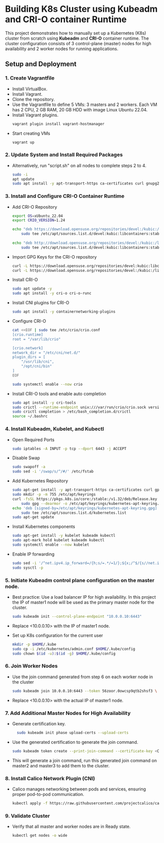# Building K8s Cluster using Kubeadm and CRI-O container Runtime
This project demonstrates how to manually set up a Kubernetes (K8s) cluster from scratch using **Kubeadm** and **CRI-O** container runtime. The cluster configuration consists of 3 control-plane (master) nodes for high availability and 2 worker nodes for running applications.

## Setup and Deployment
### 1. Create Vagrantfile
- Install VirtualBox.
- Install Vagrant.
- Clone the repository.
- Use the Vagrantfile to define 5 VMs: 3 masters and 2 workers. Each VM has 2 CPU, 2 GB RAM, 20 GB HDD with image Linux Ubuntu 22.04.
- Install Vagrant plugins.
  ```bash
  vagrant plugin install vagrant-hostmanager
- Start creating VMs
  ```bash
  vagrant up

### 2. Update System and Install Required Packages
- Alternatively, run "script.sh" on all nodes to complete steps 2 to 4.
  
  ```bash
  sudo -i
  apt update
  sudo apt install -y apt-transport-https ca-certificates curl gnupg2 software-properties-common

### 3. Install and Configure CRI-O Container Runtime
- Add CRI-O Repository
  ```bash
  export OS=xUbuntu_22.04
  export CRIO_VERSION=1.24
  
  echo "deb https://download.opensuse.org/repositories/devel:/kubic:/libcontainers:/stable/$OS/ /" | \
      sudo tee /etc/apt/sources.list.d/devel:kubic:libcontainers:stable.list
    
  echo "deb http://download.opensuse.org/repositories/devel:/kubic:/libcontainers:/stable:/cri-o:/$CRIO_VERSION/$OS/ /" | \
      sudo tee /etc/apt/sources.list.d/devel:kubic:libcontainers:stable:cri-o:$CRIO_VERSION.list

- Import GPG Keys for the CRI-O repository
  ```bash
  curl -L https://download.opensuse.org/repositories/devel:kubic:libcontainers:stable:cri-o:$CRIO_VERSION/$OS/Release.key | sudo apt-key add -
  curl -L https://download.opensuse.org/repositories/devel:/kubic:/libcontainers:/stable/$OS/Release.key | sudo apt-key add -

- Install CRI-O
  ```bash
  sudo apt update -y
  sudo apt install -y cri-o cri-o-runc

- Install CNI plugins for CRI-O
  ```bash
  sudo apt install -y containernetworking-plugins

- Configure CRI-O
  ```bash
  cat <<EOF | sudo tee /etc/crio/crio.conf
  [crio.runtime]
  root = "/var/lib/crio"
  
  [crio.network]
  network_dir = "/etc/cni/net.d/"
  plugin_dirs = [
      "/usr/lib/cni",
      "/opt/cni/bin"
  ]
  EOF
  
  sudo systemctl enable --now crio
  
- Install CRI-O tools and enable auto completion
  ```bash
  sudo apt install -y cri-tools
  sudo crictl --runtime-endpoint unix:///var/run/crio/crio.sock version
  sudo crictl completion > /etc/bash_completion.d/crictl
  source ~/.bashrc

### 4. Install Kubeadm, Kubelet, and Kubectl
- Open Required Ports
  ```bash
  sudo iptables -A INPUT -p tcp --dport 6443 -j ACCEPT

- Disable Swap
  ```bash
  sudo swapoff -a
  sudo sed -i '/swap/s/^/#/' /etc/fstab

- Add Kubernetes Repository
  ```bash
  sudo apt-get install -y apt-transport-https ca-certificates curl gpg
  sudo mkdir -p -m 755 /etc/apt/keyrings
  curl -fsSL https://pkgs.k8s.io/core:/stable:/v1.32/deb/Release.key | \
      sudo gpg --dearmor -o /etc/apt/keyrings/kubernetes-apt-keyring.gpg
  echo 'deb [signed-by=/etc/apt/keyrings/kubernetes-apt-keyring.gpg] https://pkgs.k8s.io/core:/stable:/v1.32/deb/ /' | \
      sudo tee /etc/apt/sources.list.d/kubernetes.list
  sudo apt-get update

- Install Kubernetes components
  ```bash
  sudo apt-get install -y kubelet kubeadm kubectl
  sudo apt-mark hold kubelet kubeadm kubectl
  sudo systemctl enable --now kubelet

- Enable IP forwarding
  ```bash
  sudo sed -i '/^net.ipv4.ip_forward=/{h;s/=.*/=1/};${x;/^$/{s//net.ipv4.ip_forward=1/;H};x}' /etc/sysctl.conf
  sudo sysctl -p

### 5. Initiate Kubeadm control plane configuration on the master node.
- Best practice: Use a load balancer IP for high availability. In this project the IP of master1 node will be used as the primary master node for the cluster.
  ```bash
  sudo kubeadm init --control-plane-endpoint "10.0.0.10:6443"
- Replace <10.0.0.10> with the IP of master1 node.

- Set up K8s configuration for the current user
  ```bash
  mkdir -p $HOME/.kube
  sudo cp -i /etc/kubernetes/admin.conf $HOME/.kube/config
  sudo chown $(id -u):$(id -g) $HOME/.kube/config

### 6. Join Worker Nodes
- Use the join command generated from step 6 on each worker node in the cluster
  ```bash
  sudo kubeadm join 10.0.0.10:6443 --token 56zoor.0owcsp9qtb2shsf3 \ --discovery-token-ca-cert-hash sha256:23c1b5bab2e09d06c86ac1935f7c0922bbf129eedb109e6ee3bb585d19a8ee3c
- Replace <10.0.0.10> with the actual IP of master1 node.

### 7. Add Additional Master Nodes for High Availability  
- Generate certification key.
  ```bash
    sudo kubeadm init phase upload-certs --upload-certs
- Use the generated certification to generate the join command.
  ```bash
  sudo kubeadm token create --print-join-command --certificate-key <CERT_KEY>
- This will generate a join command, run this generated join command on master2 and master3 to add them to the cluster.

### 8. Install Calico Network Plugin (CNI)
- Calico manages networking between pods and services, ensuring proper pod-to-pod communication.
  ```bash
  kubectl apply -f https://raw.githubusercontent.com/projectcalico/calico/v3.25.0/manifests/calico.yaml

### 9. Validate Cluster  
- Verify that all master and worker nodes are in Ready state.
  ```bash
  kubectl get nodes -o wide
